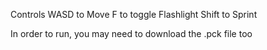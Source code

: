
Controls
WASD to Move
F to toggle Flashlight
Shift to Sprint

In order to run, you may need to download the .pck file too
